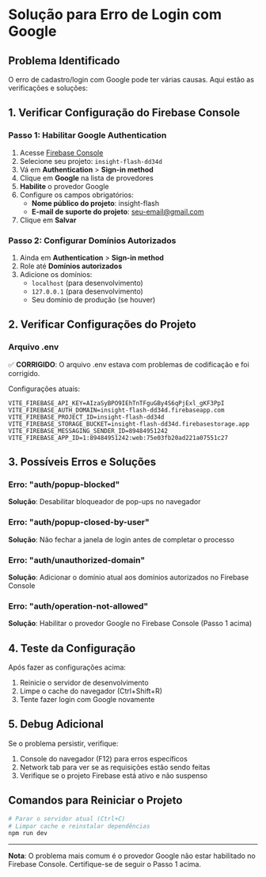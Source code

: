 # Solução para Erro de Login com Google

## Problema Identificado
O erro de cadastro/login com Google pode ter várias causas. Aqui estão as verificações e soluções:

## 1. Verificar Configuração do Firebase Console

### Passo 1: Habilitar Google Authentication
1. Acesse [Firebase Console](https://console.firebase.google.com/)
2. Selecione seu projeto: `insight-flash-dd34d`
3. Vá em **Authentication** > **Sign-in method**
4. Clique em **Google** na lista de provedores
5. **Habilite** o provedor Google
6. Configure os campos obrigatórios:
   - **Nome público do projeto**: insight-flash
   - **E-mail de suporte do projeto**: seu-email@gmail.com
7. Clique em **Salvar**

### Passo 2: Configurar Domínios Autorizados
1. Ainda em **Authentication** > **Sign-in method**
2. Role até **Domínios autorizados**
3. Adicione os domínios:
   - `localhost` (para desenvolvimento)
   - `127.0.0.1` (para desenvolvimento)
   - Seu domínio de produção (se houver)

## 2. Verificar Configurações do Projeto

### Arquivo .env
✅ **CORRIGIDO**: O arquivo .env estava com problemas de codificação e foi corrigido.

Configurações atuais:
```
VITE_FIREBASE_API_KEY=AIzaSyBPO9IEhTnTFguGBy4S6qPjExl_gKF3PpI
VITE_FIREBASE_AUTH_DOMAIN=insight-flash-dd34d.firebaseapp.com
VITE_FIREBASE_PROJECT_ID=insight-flash-dd34d
VITE_FIREBASE_STORAGE_BUCKET=insight-flash-dd34d.firebasestorage.app
VITE_FIREBASE_MESSAGING_SENDER_ID=89484951242
VITE_FIREBASE_APP_ID=1:89484951242:web:75e03fb20ad221a07551c27
```

## 3. Possíveis Erros e Soluções

### Erro: "auth/popup-blocked"
**Solução**: Desabilitar bloqueador de pop-ups no navegador

### Erro: "auth/popup-closed-by-user"
**Solução**: Não fechar a janela de login antes de completar o processo

### Erro: "auth/unauthorized-domain"
**Solução**: Adicionar o domínio atual aos domínios autorizados no Firebase Console

### Erro: "auth/operation-not-allowed"
**Solução**: Habilitar o provedor Google no Firebase Console (Passo 1 acima)

## 4. Teste da Configuração

Após fazer as configurações acima:
1. Reinicie o servidor de desenvolvimento
2. Limpe o cache do navegador (Ctrl+Shift+R)
3. Tente fazer login com Google novamente

## 5. Debug Adicional

Se o problema persistir, verifique:
1. Console do navegador (F12) para erros específicos
2. Network tab para ver se as requisições estão sendo feitas
3. Verifique se o projeto Firebase está ativo e não suspenso

## Comandos para Reiniciar o Projeto

```bash
# Parar o servidor atual (Ctrl+C)
# Limpar cache e reinstalar dependências
npm run dev
```

---

**Nota**: O problema mais comum é o provedor Google não estar habilitado no Firebase Console. Certifique-se de seguir o Passo 1 acima.